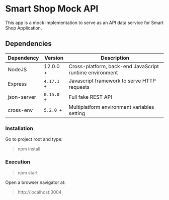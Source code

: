 # Smart Shop Mock API

This app is a mock implementation to serve as an API data service for Smart Shop Application.

## Dependencies

| Dependency  | Version    | Description                                             |
| ----------- | ---------- | ------------------------------------------------------- |
| NodeJS      | 12.0.0 +   | Cross-platform, back-end JavaScript runtime environment |
| Express     | `4.17.1 +` | Javascript framework to serve HTTP requests             |
| json-server | `0.15.0 +` | Full fake REST API                                      |
| cross-env   | `5.2.0 +`  | Multiplatform environment variables setting             |

### Installation

Go to project root and type:

> npm install

### Execution

> npm start

Open a browser navigator at:

> http://localhost:3004

